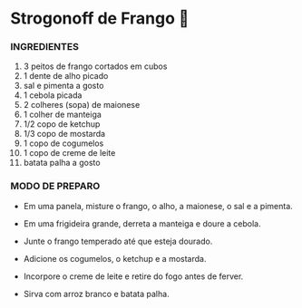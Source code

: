 

 # Strogonoff de Frango :chicken:

### INGREDIENTES
1. 3 peitos de frango cortados em cubos
2. 1 dente de alho picado
3. sal e pimenta a gosto
4. 1 cebola picada
5. 2 colheres (sopa) de maionese
6. 1 colher de manteiga
7. 1/2 copo de ketchup
8. 1/3 copo de mostarda
9. 1 copo de cogumelos
10. 1 copo de creme de leite
11. batata palha a gosto

### MODO DE PREPARO
* Em uma panela, misture o frango, o alho, a maionese, o sal e a pimenta.

* Em uma frigideira grande, derreta a manteiga e doure a cebola.

* Junte o frango temperado até que esteja dourado.

* Adicione os cogumelos, o ketchup e a mostarda.

* Incorpore o creme de leite e retire do fogo antes de ferver.

* Sirva com arroz branco e batata palha.